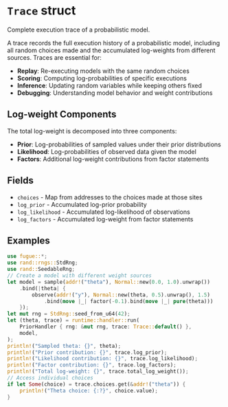 # `Trace` struct

Complete execution trace of a probabilistic model.

A trace records the full execution history of a probabilistic model, including all random choices made and the accumulated log-weights from different sources. Traces are essential for:

- **Replay**: Re-executing models with the same random choices
- **Scoring**: Computing log-probabilities of specific executions
- **Inference**: Updating random variables while keeping others fixed
- **Debugging**: Understanding model behavior and weight contributions

## Log-weight Components

The total log-weight is decomposed into three components:

- **Prior**: Log-probabilities of sampled values under their prior distributions
- **Likelihood**: Log-probabilities of observed data given the model
- **Factors**: Additional log-weight contributions from factor statements

## Fields

- `choices` - Map from addresses to the choices made at those sites
- `log_prior` - Accumulated log-prior probability
- `log_likelihood` - Accumulated log-likelihood of observations
- `log_factors` - Accumulated log-weight from factor statements

## Examples

```rust
use fugue::*;
use rand::rngs::StdRng;
use rand::SeedableRng;
// Create a model with different weight sources
let model = sample(addr!("theta"), Normal::new(0.0, 1.0).unwrap())
    .bind(|theta| {
        observe(addr!("y"), Normal::new(theta, 0.5).unwrap(), 1.5)
            .bind(move |_| factor(-0.1).bind(move |_| pure(theta)))
    });
let mut rng = StdRng::seed_from_u64(42);
let (theta, trace) = runtime::handler::run(
    PriorHandler { rng: &mut rng, trace: Trace::default() },
    model,
);
println!("Sampled theta: {}", theta);
println!("Prior contribution: {}", trace.log_prior);
println!("Likelihood contribution: {}", trace.log_likelihood);
println!("Factor contribution: {}", trace.log_factors);
println!("Total log-weight: {}", trace.total_log_weight());
// Access individual choices
if let Some(choice) = trace.choices.get(&addr!("theta")) {
    println!("Theta choice: {:?}", choice.value);
}
```
